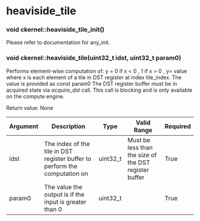 # heaviside_tile

### void ckernel::heaviside_tile_init()

Please refer to documentation for any_init. 

### void ckernel::heaviside_tile(uint32_t idst, uint32_t param0)

Performs element-wise computation of: y = 0 if x < 0 , 1 if x > 0 , y= value where x is each element of a tile in DST register at index tile_index. The value is provided as const param0 The DST register buffer must be in acquired state via *acquire_dst* call. This call is blocking and is only available on the compute engine.

Return value: None

| Argument      | Description                                                                | Type      | Valid Range                                           | Required       |
|---------------|----------------------------------------------------------------------------|-----------|-------------------------------------------------------|----------------|
| idst          | The index of the tile in DST register buffer to perform the computation on | uint32_t  | Must be less than the size of the DST register buffer | True           |
| param0        | The value the output is if the input is greater than 0                     | uint32_t  |                                                       | True           |
